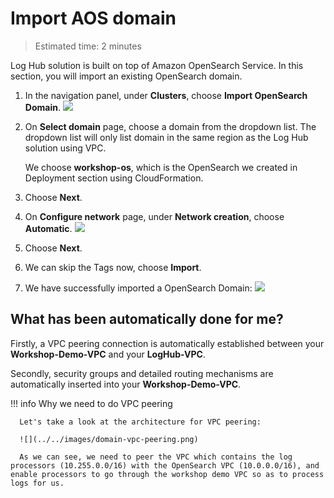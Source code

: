 # Import AOS domain
> Estimated time: 2 minutes

Log Hub solution is built on top of Amazon OpenSearch Service. In this section, you will import an existing OpenSearch domain. 

1. In the navigation panel, under **Clusters**, choose **Import OpenSearch Domain**.
![](../../images/workshop/web-console.png)
2. On **Select domain** page, choose a domain from the dropdown list. The dropdown list will only list domain in the same region as the Log Hub solution using VPC.

      We choose **workshop-os**, which is the OpenSearch we created in Deployment section using CloudFormation.

3. Choose **Next**.
4. On **Configure network** page, under **Network creation**, 
   choose **Automatic**.
   ![](../../images/workshop/import-domain.png)
5. Choose **Next**.
6. We can skip the Tags now, choose **Import**.
7. We have successfully imported a OpenSearch Domain:
![](../../images/workshop/import-domain-success.png)

## What has been automatically done for me?

Firstly, a VPC peering connection is automatically established between your **Workshop-Demo-VPC** and your **LogHub-VPC**.

Secondly, security groups and detailed routing mechanisms are automatically inserted into your **Workshop-Demo-VPC**. 

!!! info Why we need to do VPC peering

      Let's take a look at the architecture for VPC peering:

      ![](../../images/domain-vpc-peering.png)

      As we can see, we need to peer the VPC which contains the log processors (10.255.0.0/16) with the OpenSearch VPC (10.0.0.0/16), and enable processors to go through the workshop demo VPC so as to process logs for us.